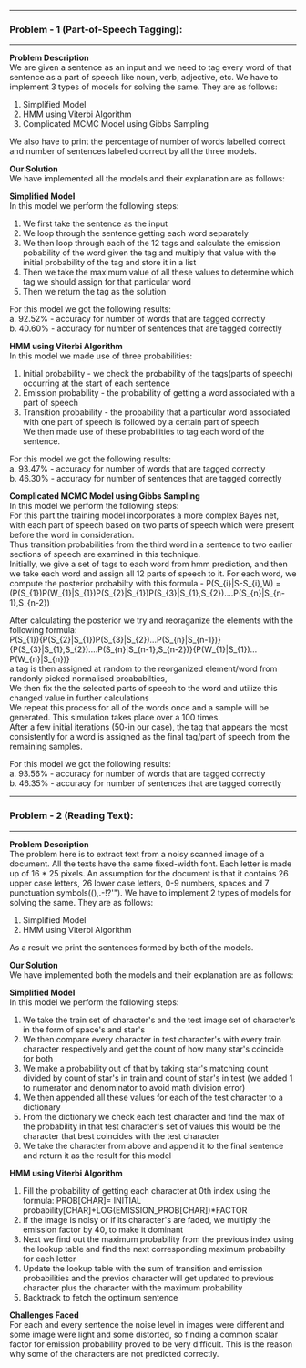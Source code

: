 

-------------------------------------------
### Problem - 1 (Part-of-Speech Tagging):
-------------------------------------------

**Problem Description** <br>
We are given a sentence as an input and we need to tag every word of that sentence as a part of speech like noun, verb, adjective, etc. We have to implement 3 types of models for solving the same. They are as follows:
1. Simplified Model
2. HMM using Viterbi Algorithm 
3. Complicated MCMC Model using Gibbs Sampling <br>

We also have to print the percentage of number of words labelled correct and number of sentences labelled correct by all the three models.

**Our Solution** <br>
We have implemented all the models and their explanation are as follows:

**Simplified Model** <br>
In this model we perform the following steps: <br>
1. We first take the sentence as the input
2. We loop through the sentence getting each word separately
3. We then loop through each of the 12 tags and calculate the emission pobability of the word given the tag and multiply that value with the initial probability of the tag and store it in a list
4. Then we take the maximum value of all these values to determine which tag we should assign for that particular word
5. Then we return the tag as the solution <br>

For this model we got the following results: <br>
a. 92.52% - accuracy for number of words that are tagged correctly <br>
b. 40.60% - accuracy for number of sentences that are tagged correctly

**HMM using Viterbi Algorithm** <br>
In this model we made use of three probabilities: <br>
1. Initial probability - we check the probability of the tags(parts of speech) occurring at the start of each sentence  
2. Emission probability - the probability of getting a word associated with a part of speech
3. Transition probability - the probability that a particular word associated with one part of speech is followed by a certain part of speech <br>
We then made use of these probabilities to tag each word of the sentence. <br>

For this model we got the following results: <br>
a. 93.47% - accuracy for number of words that are tagged correctly <br>
b. 46.30% - accuracy for number of sentences that are tagged correctly

**Complicated MCMC Model using Gibbs Sampling** <br>
In this model we perform the following steps: <br>
For this part the training model incorporates a more complex Bayes net, with each part of speech based on two parts of speech 
which were present before the word in consideration.<br>
Thus transition probabilities from the third word in a sentence to two earlier sections of speech are examined in this technique.<br>
Initially, we give a set of tags to each word from hmm prediction, and then we take each word and assign all 12 parts of speech to it. For each word, we compute the posterior probabilty with this formula - P(S_{i}|S-S_{i},W) = (P(S_{1})P(W_{1}|S_{1})P(S_{2}|S_{1})P(S_{3}|S_{1},S_{2})….P(S_{n}|S_{n-1},S_{n-2})<br>
 
After calculating the posterior we try and reoraganize the elements with the following formula:<br>
P(S_{1}){P(S_{2}|S_{1})P(S_{3}|S_{2})…P(S_{n}|S_{n-1})}{P(S_{3}|S_{1},S_{2})….P(S_{n}|S_{n-1},S_{n-2})}{P(W_{1}|S_{1})…P(W_{n}|S_{n})}<br>
a tag is then assigned at random to the reorganized element/word from randonly picked normalised proababilties,<br>
We then fix the the selected parts of speech to the word and utilize this changed value in further calculations<br>
We repeat this process for all of the words once and a sample will be generated. This simulation takes place over a 100 times.<br>
After a few initial iterations (50-in our case), the tag that appears the most consistently for a word is assigned as the final tag/part of speech from the remaining samples.<br>
 

For this model we got the following results: <br>
a. 93.56% - accuracy for number of words that are tagged correctly <br>
b. 46.35% - accuracy for number of sentences that are tagged correctly

-------------------------------------------
### Problem - 2 (Reading Text):
-------------------------------------------

**Problem Description** <br>
The problem here is to extract text from a noisy scanned image of a document. All the texts have the same fixed-width font. Each letter is made up of 16 * 25 pixels. An assumption for the document is that it contains 26 upper case letters, 26 lower case letters, 0-9 numbers, spaces and 7 punctuation symbols((),.-!?'"). We have to implement 2 types of models for solving the same. They are as follows:
1. Simplified Model
2. HMM using Viterbi Algorithm <br>

As a result we print the sentences formed by both of the models.

**Our Solution** <br>
We have implemented both the models and their explanation are as follows:

**Simplified Model** <br>
In this model we perform the following steps: <br>
1. We take the train set of character's and the test image set of character's in the form of space's and star's
2. We then compare every character in test character's with every train character respectively and get the count of how many star's coincide for both
3. We make a probability out of that by taking star's matching count divided by count of star's in train and count of star's in test (we added 1 to numerator and denominator to avoid math division error)
4. We then appended all these values for each of the test character to a dictionary
5. From the dictionary we check each test character and find the max of the probability in that test character's set of values this would be the character that best coincides with the test character
6. We take the character from above and append it to the final sentence and return it as the result for this model

**HMM using Viterbi Algorithm** <br>
1. Fill the probability of getting each character at 0th index using the formula: PROB[CHAR]= INITIAL probability[CHAR]+LOG(EMISSION_PROB[CHAR])*FACTOR
2. If the image is noisy or if its character's are faded, we multiply the emission factor by 40, to make it dominant 
3. Next we find out the maximum probability from the previous index using the lookup table and find the next corresponding maximum probabilty for each letter
4. Update the lookup table with the sum of transition and emission probabilities and the previos character will get updated to previous character plus the character with the maximum probability
5. Backtrack to fetch the optimum sentence

**Challenges Faced** <br>
For each and every sentence the noise level in images were different and some image were light and some distorted, so finding a common scalar factor for emission probability proved to be very difficult. This is the reason why some of the characters are not predicted correctly.
